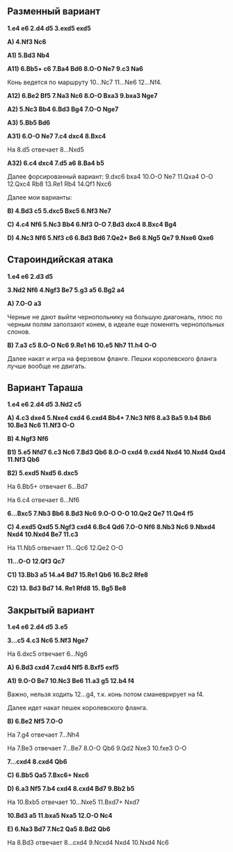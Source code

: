 <config color="-1"/>

## Разменный вариант

**1.e4 e6 2.d4 d5 3.exd5 exd5**

**A) 4.Nf3 Nc6**

**A1) 5.Bd3 Nb4**

**A11) 6.Bb5+ c6 7.Ba4 Bd6 8.O-O Ne7 9.c3 Na6**

Конь ведется по маршруту 10...Nc7 11...Ne6 12...Nf4.<addz start="10...Nc7"/><addz start="11...Ne6"/><addz start="12...Nf4"/>

**A12) 6.Be2 Bf5 7.Na3 Nc6 8.O-O Bxa3 9.bxa3 Nge7**

**A2) 5.Nc3 Bb4 6.Bd3 Bg4 7.O-O Nge7**

**A3) 5.Bb5 Bd6**

**A31) 6.O-O Ne7 7.c4 dxc4 8.Bxc4**

На 8.d5 отвечает 8...Nxd5

**A32) 6.c4 dxc4 7.d5 a6 8.Ba4 b5**

Далее форсированный вариант: 9.dxc6 bxa4 10.O-O Ne7 11.Qxa4 O-O 12.Qxc4 Rb8 13.Re1 Rb4 14.Qf1 Nxc6

Далее мои варианты:

**B) 4.Bd3 c5 5.dxc5 Bxc5 6.Nf3 Ne7**

**C) 4.c4 Nf6 5.Nc3 Bb4 6.Nf3 O-O 7.Bd3 dxc4 8.Bxc4 Bg4**

**D) 4.Nc3 Nf6 5.Nf3 c6 6.Bd3 Bd6 7.Qe2+ Be6 8.Ng5 Qe7 9.Nxe6 Qxe6**

## Староиндийская атака

**1.e4 e6 2.d3 d5**

**3.Nd2 Nf6 4.Ngf3 Be7 5.g3 a5 6.Bg2 a4**

**A) 7.O-O a3**

Черные не дают выйти чернопольнику на большую диагональ, плюс по черным полям заползают конем, в идеале еще поменять чернопольных слонов.

**B) 7.a3 c5 8.O-O Nc6 9.Re1 h6 10.e5 Nh7 11.h4 O-O**

Далее накат и игра на ферзевом фланге. Пешки королевского фланга лучше вообще не двигать.

## Вариант Тараша

**1.e4 e6 2.d4 d5 3.Nd2 c5**

**A) 4.c3 dxe4 5.Nxe4 cxd4 6.cxd4 Bb4+ 7.Nc3 Nf6 8.a3 Ba5 9.b4 Bb6 10.Be3 Nc6 11.Nf3 O-O**

**B) 4.Ngf3 Nf6**

**B1) 5.e5 Nfd7 6.c3 Nc6 7.Bd3 Qb6 8.O-O cxd4 9.cxd4 Nxd4 10.Nxd4 Qxd4 11.Nf3 Qb6**

**B2) 5.exd5 Nxd5 6.dxc5**

На 6.Bb5+ отвечает 6...Bd7

На 6.c4 отвечает 6...Nf6

**6...Bxc5 7.Nb3 Bb6 8.Bd3 Nc6 9.O-O O-O 10.Qe2 Qe7 11.Qe4 f5**

**С) 4.exd5 Qxd5 5.Ngf3 cxd4 6.Bc4 Qd6 7.O-O Nf6 8.Nb3 Nc6 9.Nbxd4 Nxd4 10.Nxd4 Be7 11.c3**

На 11.Nb5 отвечает 11...Qc6 12.Qe2 O-O

**11...O-O 12.Qf3 Qc7**

**C1) 13.Bb3 a5 14.a4 Bd7 15.Re1 Qb6 16.Bc2 Rfe8**

**C2) 13. Bd3 Bd7 14. Re1 Rfd8 15. Bg5 Be8**

## Закрытый вариант

**1.e4 e6 2.d4 d5 3.e5**

**3...c5 4.c3 Nc6 5.Nf3 Nge7**

На 6.dxc5 отвечает 6...Ng6

**A) 6.Bd3 cxd4 7.cxd4 Nf5 8.Bxf5 exf5**

**A1) 9.O-O Be7 10.Nc3 Be6 11.a3 g5 12.b4 f4**

Важно, нельзя ходить 12...g4, т.к. конь потом сманеврирует на f4.

Далее идет накат пешек королевского фланга.

**B) 6.Be2 Nf5 7.O-O**

На 7.g4 отвечает 7...Nh4

На 7.Be3 отвечает 7...Be7 8.O-O Qb6 9.Qd2 Nxe3 10.fxe3 O-O

**7...cxd4 8.cxd4 Qb6**

**С) 6.Bb5 Qa5 7.Bxc6+ Nxc6**

**D) 6.a3 Nf5 7.b4 cxd4 8.cxd4 Bd7 9.Bb2 b5**

На 10.Bxb5 отвечает 10...Nxe5 11.Bxd7+ Nxd7

**10.Bd3 a5 11.bxa5 Nxa5 12.O-O Nc4**

**E) 6.Na3 Bd7 7.Nc2 Qa5 8.Bd2 Qb6**

На 8.Bd3 отвечает 8...cxd4 9.Ncxd4 Nxd4 10.Nxd4 Nc6